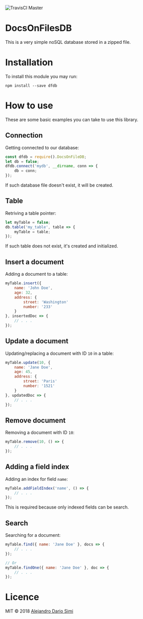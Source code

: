 ![TravisCI Master](https://api.travis-ci.org/daemonraco/dfdb.svg?branch=master)

# DocsOnFilesDB
This is a very simple noSQL database stored in a zipped file.

# Installation
To install this module you may run:
```
npm install --save dfdb
```

# How to use
These are some basic examples you can take to use this library.

## Connection
Getting connected to our database:
```js
const dfdb = require().DocsOnFileDB;
let db = false;
dfdb.connect('mydb', __dirname, conn => {
    db = conn;
});
```
If such database file doesn't exist, it will be created.

## Table
Retriving a table pointer:
```js
let myTable = false;
db.table('my_table', table => {
    myTable = table;
});
```
If such table does not exist, it's created and initialized.

## Insert a document
Adding a document to a table:
```js
myTable.insert({
    name: 'John Doe',
    age: 32,
    address: {
        street: 'Washington'
        number: '233'
    }
}, insertedDoc => {
    // . . .
});
```

## Update a document
Updating/replacing a document with ID `10` in a table:
```js
myTable.update(10, {
    name: 'Jane Doe',
    age: 45,
    address: {
        street: 'Paris'
        number: '1521'
    }
}, updatedDoc => {
    // . . .
});
```

## Remove document
Removing a document with ID `10`:
```js
myTable.remove(10, () => {
    // . . .
});
```

## Adding a field index
Adding an index for field `name`:
```js
myTable.addFieldIndex('name', () => {
    // . . .
});
```
This is required because only indexed fields can be search.

## Search
Searching for a document:
```js
myTable.find({ name: 'Jane Doe' }, docs => {
    // . . .
});

// Or
myTable.findOne({ name: 'Jane Doe' }, doc => {
    // . . .
});
```

# Licence
MIT &copy; 2018 [Alejandro Dario Simi](http://daemonraco.com)
